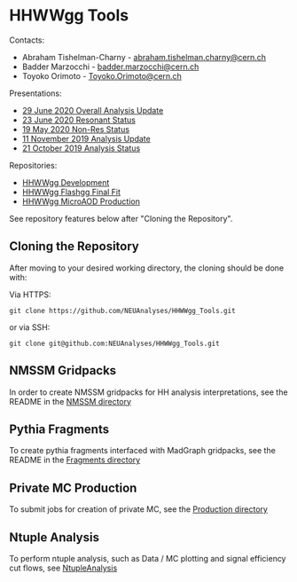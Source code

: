 # HHWWgg Tools

Contacts: 
- Abraham Tishelman-Charny - abraham.tishelman.charny@cern.ch 
- Badder Marzocchi - badder.marzocchi@cern.ch
- Toyoko Orimoto - Toyoko.Orimoto@cern.ch 

Presentations: 
- [29 June 2020 Overall Analysis Update](https://indico.cern.ch/event/922765/contributions/3915475/attachments/2065622/3466480/29_June_2020_HHWWgg_Status.pdf)
- [23 June 2020 Resonant Status](https://indico.cern.ch/event/922772/contributions/3915644/attachments/2062412/3460281/23_June_2020_HHWWgg_Res_Update.pdf)
- [19 May 2020 Non-Res Status](https://indico.cern.ch/event/904968/contributions/3866826/attachments/2041516/3419252/19_May_2020_HH_WWgg_NonResStatus.pdf)
- [11 November 2019 Analysis Update](https://indico.cern.ch/event/847923/contributions/3632148/attachments/1942588/3221820/HH_WWgg_Analysis_Update_11_November_2019_2.pdf)
- [21 October 2019 Analysis Status](https://indico.cern.ch/event/847927/contributions/3606888/attachments/1930081/3196452/HH_WWgg_Analysis_Status_21_October_2019.pdf)

Repositories:
- [HHWWgg Development](https://github.com/atishelmanch/flashgg/tree/HHWWgg_dev)
- [HHWWgg Flashgg Final Fit](https://github.com/atishelmanch/flashggFinalFit/tree/HHWWgg_Dev_runII_102x)
- [HHWWgg MicroAOD Production](https://github.com/atishelmanch/flashgg/tree/HHWWgg_Crab)

See repository features below after "Cloning the Repository".

## Cloning the Repository

After moving to your desired working directory, the cloning should be done with:

Via HTTPS:

    git clone https://github.com/NEUAnalyses/HHWWgg_Tools.git 

or via SSH:

    git clone git@github.com:NEUAnalyses/HHWWgg_Tools.git

## NMSSM Gridpacks

In order to create NMSSM gridpacks for HH analysis interpretations, see the README in the [NMSSM directory](https://github.com/NEUAnalyses/HHWWgg_Tools/tree/master/NMSSM#nmssm)

## Pythia Fragments 

To create pythia fragments interfaced with MadGraph gridpacks, see the README in the [Fragments directory](https://github.com/NEUAnalyses/HHWWgg_Tools/tree/master/Fragments#fragments) 

## Private MC Production

To submit jobs for creation of private MC, see the [Production directory](https://github.com/NEUAnalyses/HHWWgg_Tools/tree/master/Production#private-mc-production) 

## Ntuple Analysis

To perform ntuple analysis, such as Data / MC plotting and signal efficiency cut flows, see [NtupleAnalysis](https://github.com/NEUAnalyses/HHWWgg_Tools/tree/master/NtupleAnalysis#ntupleanalysis)

